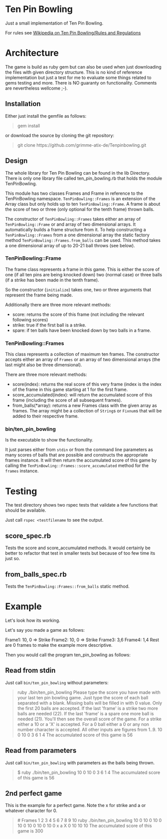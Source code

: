 # Ten Pin Bowling

Just a small implementation of Ten Pin Bowling.

For rules see [Wikipedia on Ten Pin Bowling/Rules and Regulations](http://en.wikipedia.org/wiki/Ten-pin_bowling#Rules_and_regulations)

# Architecture

The game is build as ruby gem but can also be used when just downloading the files with given directory structure.
This is no kind of reference implementation but just a test for me to evaluate some things related to gems testing and more.
There is NO guaranty on functionality.
Comments are nevertheless wellcome ;-).

## Installation

Either just install the gemfile as follows:

<blockquote>gem install</blockquote>

or download the source by cloning the git repository:

<blockquote>git clone https://github.com/grimme-atix-de/Tenpinbowling.git</blockquote>

## Design

The whole library for Ten Pin Bowling can be found in the lib Directory. There is only one library file called
ten_pin_bowling.rb that holds the module TenPinBowling.

This module has two classes Frames and Frame in reference to the TenPinBowling namespace.
`TenPinBowling::Frames` is an extension of the Array class but only holds up to ten `TenPinBowling::Frame`.
A frame is about the score of two or three (only optional for the tenth frame) thrown balls.

The constructor of `TenPinBowling::Frames` takes either an array of `TenPinBowling::Frame` or and array of two
dimensional arrays. It automatically builds a frame structure from it. To help constructing a `TenPinBowling::Frames`
from a one dimensional array the static factory method `TenPinBowling::Frames.from_balls` can be used. This method takes
a one dimensional array of up to 20-21 ball throws (see below).

### TenPinBowling::Frame

The frame class represents a frame in this game. This is either the score of one (if all ten pins are being knocked down)
two (normal case) or three balls (if a strike has been made in the tenth frame).

So the constructor (`initialize`) takes one, two or three arguments that represent the frame being made.

Additionally there are three more relevant methods:

* score: returns the score of this frame (not including the relevant following scores)
* strike: true if the first ball is a strike.
* spare: if ten balls have been knocked down by two balls in a frame.

### TenPinBowling::Frames

This class represents a collection of maximum ten frames. The constructor accepts either an array of `Frames` or an array
of two dimensional arrays (the last might also be three dimensional).

There are three more relevant methods:

* score(index): returns the real score of this very frame (index is the index of the frame in this game starting at 1 for
                the first frame.
* score_accumulated(index): will return the accumulated score of this frame (including the score of all subsequent frames).
* from_balls(*array): returns a new Frames class with the given array as frames. The array might be a collection of
                      `String`s or `Fixnum`s that will be added to their respective frame.

### bin/ten_pin_bowling

Is the executable to show the functionality.

It just parses either from `stdin` or from the command line parameters as many scores of balls that are possible and
constructs the appropriate frames instance. It will then return the accumulated score of this game by calling the
`TenPinBowling::Frames::score_accumulated` method for the `frames` instance.

# Testing

The test directory shows two rspec tests that validate a few functions that should be available.

Just call `rspec <testfilename` to see the output.

## score_spec.rb

Tests the score and score_accumulated methods. It would certainly be better to refactor that test in smaller tests but
because of too few time its just so.

## from_balls_spec.rb

Tests the `TenPinBowling::Frames::from_balls` static method.

# Example

Let's look how its working.

Let's say you made a game as follows:

Frame1: 10, 0 => Strike
Frame2: 10, 0 => Strike
Frame3: 3,6
Frame4: 1,4
Rest are 0 frames to make the example more descriptive.

Then you would call the program ten_pin_bowling as follows:

## Read from stdin

Just call `bin/ten_pin_bowling` without parameters:

<blockquote>
ruby ./bin/ten_pin_bowling
Please type the score you have made with your last ten pin bowling game.
Just type the score of each ball separated with a blank. Missing balls will be filled in with 0 value.
Only the first 20 balls are accepted. If the last 'frame' is a strike two more balls are needed (22).
If the last 'frame' is a spare one more ball is needed (21).
You'll then see the overall score of the game.
For a strike either a 10 or a 'X' is accepted.
For a 0 ball either a 0 or any non number character is accepted.
All other inputs are figures from 1..9.
10 0 10 0 3 6 1 4
The accumulated score of this game is 56
</blockquote>

## Read from parameters

Just call `bin/ten_pin_bowling` with parameters as the balls being thrown.

<blockquote>
$ ruby ./bin/ten_pin_bowling 10 0 10 0 3 6 1 4
The accumulated score of this game is 56
</blockquote>

## 2nd perfect game

This is the example for a perfect game. Note the x for strike and a or whatever character for 0.

<blockquote>
# Frames                   1     2     3     4     5     6     7     8    9    10
ruby ./bin/ten_pin_bowling 10 0  10 0  10 0  10 0  10 0  10 0  10 0  x a  X 0  10 10 10
The accumulated score of this game is 300
</blockquote>